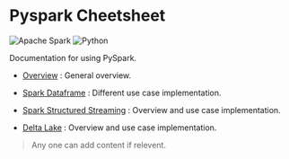 # Pyspark Cheetsheet

![Apache Spark](https://img.shields.io/badge/lang-Python-brightgreen.svg)
![Python](https://img.shields.io/badge/lib-Spark-brightgreen.svg)

Documentation for using PySpark. 

- [Overview](General-Overview) : General overview.

- [Spark Dataframe](Spark-SQL) : Different use case implementation.

- [Spark Structured Streaming](Structured-Streaming) : Overview and use case implementation.

- [Delta Lake](Delta-Lake) : Overview and use case implementation.



> Any one can add content if relevent.
